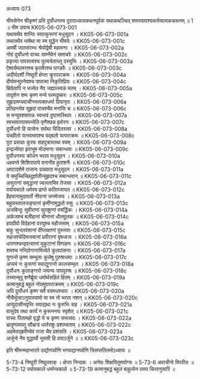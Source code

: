 अध्यायः 073

भीमसेनेन श्रीकृष्णं प्रति दुर्योधनस्य दुराराध्यत्वकथनपूर्वकं यथाकथञ्चित् शमस्यावश्यकर्तव्यत्वककथनम् ॥ 1 ॥
भीम उवाच 	KK05-06-073-001  
यथायथैव शान्तिः स्यात्कुरूणां मधुसूदन ।	KK05-06-073-001a  
तथातथैव भाषेथा मा स्म युद्धेन भीषयेः ॥	KK05-06-073-001c  
अमर्षी जातसंरम्भः श्रेयोद्वेषी महामनाः ।	KK05-06-073-002a  
नोग्रं दुर्योधनो वाच्यः साम्नैवेनं समाचरेः ॥	KK05-06-073-002c  
प्रकृत्या पापसत्वश्च तुल्यचेतास्तु दस्युभिः ।	KK05-06-073-003a  
ऐश्वर्यमदमत्तश्च कृतवैरश्च पाण्डवैः ॥	KK05-06-073-003c  
अदीर्घदर्शी निष्ठूरी क्षेप्ता क्रूरपराक्रमः ।	KK05-06-073-004a  
दीर्घमन्युरनेयश्च पापात्मा निकृतिप्रियः ॥	KK05-06-073-004c  
म्रियेतापि न भज्येत नैव जह्यात्स्वकं मतम् ।	KK05-06-073-005a  
तादृशेन शमः कृष्ण मन्ये परमदुष्करः ॥	KK05-06-073-005c  
सुहृदामप्यवाचीनस्त्यक्तधर्मा प्रियानृतः ।	KK05-06-073-006a  
प्रतिहन्त्येव सुहृदां वाचश्चैव मनांसि च ॥	KK05-06-073-006c  
स मन्युवशमापन्नः स्वभावं दुष्टमास्थितः ।	KK05-06-073-007a  
स्वभावात्पापमभ्येति तृणैश्छन्न इवोरगः ॥	KK05-06-073-007c  
दुर्योधनो हि यत्सेनः सर्वथा विदितस्तव ।	KK05-06-073-008a  
यच्छीलो यत्स्वभावश्च यद्बलो यत्पराक्रमः ॥	KK05-06-073-008c  
पुरा प्रसन्नाः कुरवः सहपुत्रास्तथा वयम् ।	KK05-06-073-009a  
इन्द्रज्येष्ठा इवाभूम मोदमानाः सबान्धवाः ॥	KK05-06-073-009c  
दुर्योधनस्य क्रोधेन भरता मधुसूदन ।	KK05-06-073-010a  
धक्ष्यन्ते शिशिरापाये वनानीव हुताशनैः ॥	KK05-06-073-010c  
अष्टादशेमे राजानः प्रख्याता मधुसूदन ।	KK05-06-073-011a  
ये समुच्चिच्छिदुर्ज्ञातीन्सुहृदश्च सबान्धवान् ॥	KK05-06-073-011c  
असुराणां समृद्धानां ज्वलतामिव तेजसा ।	KK05-06-073-012a  
पर्यायकाले धर्मस्य प्राप्ते कलिरजायत ॥	KK05-06-073-012c  
हैहयानामुदावर्तो नीपानां जनमेजयः ।	KK05-06-073-013a  
बहुलस्तालजङ्घानां कृमीणामुद्धतो वसुः ॥	KK05-06-073-013c  
अजबिन्दुः सुवीराणां सुराष्ट्राणां रुषर्द्धिकः ।	KK05-06-073-014a  
अर्कजश्च बलीहानां चीनानां धौतमूलकः ॥	KK05-06-073-014c  
हयग्रीवो विदेहानां वरयुश्च महौजसाम् ।	KK05-06-073-015a  
बाहुः सुन्दरवंशानां दीप्ताक्षाणां पुरूरवाः ॥	KK05-06-073-015c  
सहजश्चेदिमत्स्यानां प्रवीराणां वृषध्वजः ।	KK05-06-073-016a  
धारणश्चन्द्रवत्सानां मुकुटानां विगाहनः ॥	KK05-06-073-016c  
शमश्च नन्दिवेगानामित्येते कुलपांसनाः ।	KK05-06-073-017a  
युगान्ते कृष्ण सम्भूताः कुलेषु पुरुषाधमाः ॥	KK05-06-073-017c  
अप्ययं नः कुरूणां स्याद्युगान्ते कालसम्भृतः ।	KK05-06-073-018a  
दुर्योधनः कुलाङ्गारो जघन्यः पापपूरुषः ॥	KK05-06-073-018c  
तस्मान्मृदु शनैर्ब्रूया धर्मार्थसहितं हितम् ।	KK05-06-073-019a  
कामानुबद्धं बहुलं नोग्रमुग्रपराक्रमम् ॥	KK05-06-073-019c  
अपि दुर्योधनं कृष्ण सर्वे वयमधश्चराः ।	KK05-06-073-020a  
नीचैर्भूत्वाऽनुयास्यामो मा स्म नो भरता नशन् ॥	KK05-06-073-020c  
अप्युदासीनवृत्तिः स्याद्यथा नः कुरुभिः सह ।	KK05-06-073-021a  
वासुदेव तथा कार्यं न कुरूननयः स्पृशेत् ॥	KK05-06-073-021c  
वाच्यः पितामहो वृद्धो ये च कृष्ण सभासदः ।	KK05-06-073-022a  
भ्रातॄणामस्तु सौभ्रात्रं धार्तराष्ट्रः प्रशाम्यताम् ॥	KK05-06-073-022c  
अहमेतद्ब्रवीम्येवं राजा चैव प्रशंसति ।	KK05-06-073-023a  
अर्जुनो नैव युद्धार्थी भूयसी हि दयाऽर्जुने ॥ ॥	KK05-06-073-023c  

इति श्रीमन्महाभारते उद्योगपर्वणि भगवद्यानपर्वणि त्रिसप्ततितमोऽध्यायः ॥

5-73-4 निष्ठूरी निष्ठुरवाक् । क्षेप्ता निन्दकः । अनेयः शिक्षयितुमयोग्यः ॥ 5-73-6 अवाचीनो विपरीतः ॥ 5-73-12 पर्यायकाले धर्मान्तकाले ॥ 5-73-19 कामानुबद्धं बहुलं बाहुल्येन तस्य चित्तानुसारि ॥
